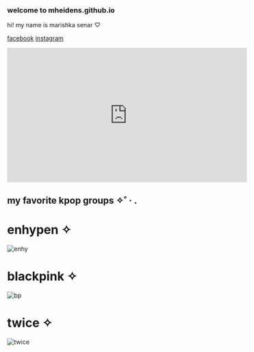 
### welcome to mheidens.github.io 

hi! my name is marishka senar ♡

[facebook](https://www.facebook.com/ish.senar.90) [instagram](https://www.instagram.com/mhsenar_/)

<iframe width="560" height="315" src="https://www.youtube.com/embed/SDXYlyUlkC0" title="YouTube video player" frameborder="0" allow="accelerometer; autoplay; clipboard-write; encrypted-media; gyroscope; picture-in-picture" allowfullscreen></iframe>


## my favorite kpop groups ✧˚ · .

# enhypen ✧

![enhy](https://qph.cf2.quoracdn.net/main-qimg-c6c792d1ed310ba8e85518762b393b7f-lq)

# blackpink ✧

![bp](https://i.pinimg.com/originals/3a/4c/e6/3a4ce60f7bd1b938fc352f8cebbfe3da.jpg)

# twice ✧

![twice](https://pbs.twimg.com/media/E-fNSsGXoAE0u95.jpg)

